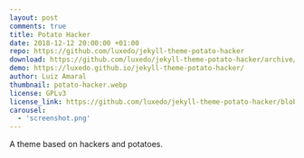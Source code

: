 ```yaml
---
layout: post
comments: true
title: Potato Hacker
date: 2018-12-12 20:00:00 +01:00
repo: https://github.com/luxedo/jekyll-theme-potato-hacker
download: https://github.com/luxedo/jekyll-theme-potato-hacker/archive/master.zip
demo: https://luxedo.github.io/jekyll-theme-potato-hacker/
author: Luiz Amaral
thumbnail: potato-hacker.webp
license: GPLv3
license_link: https://github.com/luxedo/jekyll-theme-potato-hacker/blob/master/LICENSE.md
carousel:
  - 'screenshot.png'
---
```


A theme based on hackers and potatoes.
